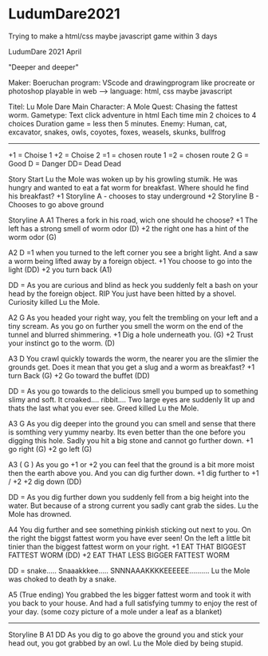 # LudumDare2021
Trying to make a html/css maybe javascript game within 3 days

LudumDare 2021 April

"Deeper and deeper"

Maker: Boeruchan
program: VScode and drawingprogram like procreate or photoshop
playable in web --> language: html, css maybe javascript

Titel: Lu Mole Dare
Main Character: A Mole
Quest: Chasing the fattest worm.
Gametype: Text click adventure in html
Each time min 2 choices to 4 choices
Duration game = less then 5 minutes.
Enemy: Human, cat, excavator, snakes, owls, coyotes, foxes, weasels, skunks, bullfrog

-----------------------------
+1 = Choise 1
+2 = Choise 2
=1 = chosen route 1
=2 = chosen route 2
G = Good
D = Danger
DD= Dead Dead

Story
Start
Lu the Mole was woken up by his growling stumik. He was hungry and wanted to eat a fat worm for breakfast. Where should he find his breakfast?
+1 Storyline A - chooses to stay underground
+2 Storyline B - Chooses to go above ground

Storyline A
A1
Theres a fork in his road, wich one should he choose?
+1 The left has a strong smell of worm odor (D)
+2 the right one has a hint of the worm odor (G)

A2 D
=1 when you turned to the left corner you see a bright light. And a saw a worm being lifted away by a foreign object.
+1 You choose to go into the light (DD)
+2 you turn back (A1)

DD = As you are curious and blind as heck you suddenly felt a bash on your head by the foreign object.
RIP You just have been hitted by a shovel.
Curiosity killed Lu the Mole.

A2 G
As you headed your right way, you felt the trembling on your left and a tiny scream.
As you go on further you smell the worm on the end of the tunnel and blurred shimmering.
+1 Dig a hole underneath you. (G)
+2 Trust your instinct go to the worm. (D)

A3 D
You crawl quickly towards the worm, the nearer you are the slimier the grounds get. Does it mean that you get a slug and a worm as breakfast?
+1 turn Back (G)
+2 Go toward the buffet (DD)

DD = As you go towards to the delicious smell you bumped up to something slimy and soft.
It croaked.... ribbit.... Two large eyes are suddenly lit up and thats the last what you ever see.
Greed killed Lu the Mole.

A3 G
As you dig deeper into the ground you can smell and sense that there is somthing very yummy nearby. Its even better than the one before you digging this hole.
Sadly you hit a big stone and cannot go further down.
+1 go right (G)
+2 go left (G)

A3 ( G )
As you go +1 or +2 you can feel that the ground is a bit more moist then the earth above you. And you can dig further down.
+1 dig further to +1 / +2
+2 dig down (DD)

DD =  As you dig further down you suddenly fell from a big height into the water. But because of a strong current you sadly cant grab the sides.
Lu the Mole has drowned.

A4
You dig further and see something pinkish sticking out next to you. On the right the biggst fattest worm you have ever seen! On the left a little bit tinier than the biggest fattest worm on your right.
+1 EAT THAT BIGGEST FATTEST WORM (DD)
+2 EAT THAT LESS BIGGER FATTEST WORM

DD = snake..... Snaaakkkee..... SNNNAAAKKKKEEEEEE..........
Lu the Mole was choked to death by a snake.

A5 (True ending)
You grabbed the les bigger fattest worm and took it with you back to your house. And had a full satisfying tummy to enjoy the rest of your day.
(some cozy picture of a mole under a leaf as a blanket)

------------------------------------------------------------------
Storyline B
A1 DD
As you dig to go above the ground you and stick your head out, you got grabbed by an owl.
Lu the Mole died by being stupid.




